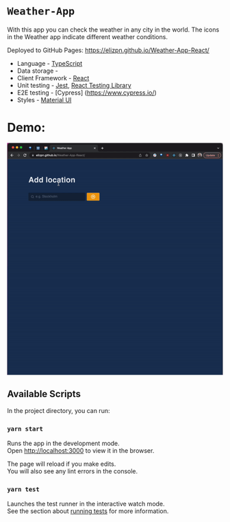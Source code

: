 # `Weather-App`

With this app you can check the weather in any city in the world. The icons in the Weather app indicate different weather conditions.

Deployed to GitHub Pages: https://elizpn.github.io/Weather-App-React/

-  Language - [TypeScript](https://www.typescriptlang.org/)
-  Data storage - 
-  Client Framework - [React](https://reactjs.org)
-  Unit testing - [Jest](https://jestjs.io), [React Testing Library](https://testing-library.com)
-  E2E testing - [Cypress] (https://www.cypress.io/)
-  Styles - [Material UI](https://mui.com/) 

# Demo: 
<img src="./public/img/readme-images/weather-app.gif" title="Weather-app-demo">

## Available Scripts

In the project directory, you can run:

### `yarn start`

Runs the app in the development mode.\
Open [http://localhost:3000](http://localhost:3000) to view it in the browser.

The page will reload if you make edits.\
You will also see any lint errors in the console.

### `yarn test`

Launches the test runner in the interactive watch mode.\
See the section about [running tests](https://facebook.github.io/create-react-app/docs/running-tests) for more information.


